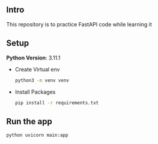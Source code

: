 ## Intro

This repository is to practice FastAPI code while learning it

## Setup

**Python Version**: 3.11.1

- Create Virtual env
    
    ```bash
    python3 -m venv venv
    ```

- Install Packages

    ```bash
    pip install -r requirements.txt
    ```

## Run the app

```bash
python uvicorn main:app
```